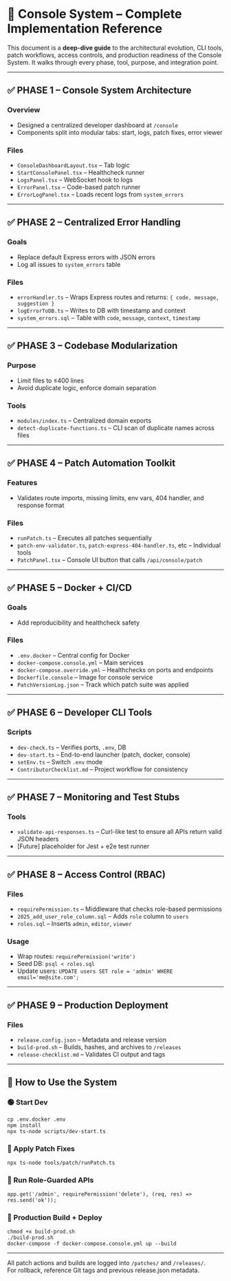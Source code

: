 
# 📘 Console System – Complete Implementation Reference

This document is a **deep-dive guide** to the architectural evolution, CLI tools, patch workflows, access controls, and production readiness of the Console System. It walks through every phase, tool, purpose, and integration point.

---

## ✅ PHASE 1 – Console System Architecture

### Overview
- Designed a centralized developer dashboard at `/console`
- Components split into modular tabs: start, logs, patch fixes, error viewer

### Files
- `ConsoleDashboardLayout.tsx` – Tab logic
- `StartConsolePanel.tsx` – Healthcheck runner
- `LogsPanel.tsx` – WebSocket hook to logs
- `ErrorPanel.tsx` – Code-based patch runner
- `ErrorLogPanel.tsx` – Loads recent logs from `system_errors`

---

## ✅ PHASE 2 – Centralized Error Handling

### Goals
- Replace default Express errors with JSON errors
- Log all issues to `system_errors` table

### Files
- `errorHandler.ts` – Wraps Express routes and returns: `{ code, message, suggestion }`
- `logErrorToDB.ts` – Writes to DB with timestamp and context
- `system_errors.sql` – Table with `code`, `message`, `context`, `timestamp`

---

## ✅ PHASE 3 – Codebase Modularization

### Purpose
- Limit files to ≤400 lines
- Avoid duplicate logic, enforce domain separation

### Tools
- `modules/index.ts` – Centralized domain exports
- `detect-duplicate-functions.ts` – CLI scan of duplicate names across files

---

## ✅ PHASE 4 – Patch Automation Toolkit

### Features
- Validates route imports, missing limits, env vars, 404 handler, and response format

### Files
- `runPatch.ts` – Executes all patches sequentially
- `patch-env-validator.ts`, `patch-express-404-handler.ts`, etc – Individual tools
- `PatchPanel.tsx` – Console UI button that calls `/api/console/patch`

---

## ✅ PHASE 5 – Docker + CI/CD

### Goals
- Add reproducibility and healthcheck safety

### Files
- `.env.docker` – Central config for Docker
- `docker-compose.console.yml` – Main services
- `docker-compose.override.yml` – Healthchecks on ports and endpoints
- `Dockerfile.console` – Image for console service
- `PatchVersionLog.json` – Track which patch suite was applied

---

## ✅ PHASE 6 – Developer CLI Tools

### Scripts
- `dev-check.ts` – Verifies ports, `.env`, DB
- `dev-start.ts` – End-to-end launcher (patch, docker, console)
- `setEnv.ts` – Switch `.env` mode
- `ContributorChecklist.md` – Project workflow for consistency

---

## ✅ PHASE 7 – Monitoring and Test Stubs

### Tools
- `validate-api-responses.ts` – Curl-like test to ensure all APIs return valid JSON headers
- [Future] placeholder for Jest + e2e test runner

---

## ✅ PHASE 8 – Access Control (RBAC)

### Files
- `requirePermission.ts` – Middleware that checks role-based permissions
- `2025_add_user_role_column.sql` – Adds `role` column to `users`
- `roles.sql` – Inserts `admin`, `editor`, `viewer`

### Usage
- Wrap routes: `requirePermission('write')`
- Seed DB: `psql < roles.sql`
- Update users: `UPDATE users SET role = 'admin' WHERE email='me@site.com';`

---

## ✅ PHASE 9 – Production Deployment

### Files
- `release.config.json` – Metadata and release version
- `build-prod.sh` – Builds, hashes, and archives to `/releases`
- `release-checklist.md` – Validates CI output and tags

---

## 🧪 How to Use the System

### 🟢 Start Dev
```
cp .env.docker .env
npm install
npx ts-node scripts/dev-start.ts
```

### 🔁 Apply Patch Fixes
```
npx ts-node tools/patch/runPatch.ts
```

### 🔐 Run Role-Guarded APIs
```
app.get('/admin', requirePermission('delete'), (req, res) => res.send('ok'));
```

### 🚀 Production Build + Deploy
```
chmod +x build-prod.sh
./build-prod.sh
docker-compose -f docker-compose.console.yml up --build
```

---

All patch actions and builds are logged into `/patches/` and `/releases/`.  
For rollback, reference Git tags and previous release.json metadata.
